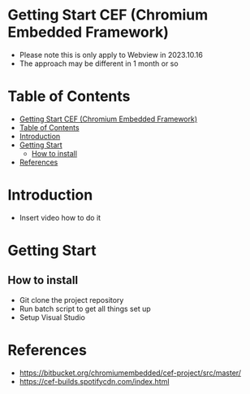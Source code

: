 # Getting Start CEF (Chromium Embedded Framework)

- Please note this is only apply to Webview in 2023.10.16
- The approach may be different in 1 month or so

# Table of Contents
- [Getting Start CEF (Chromium Embedded Framework)](#getting-start-cef-chromium-embedded-framework)
- [Table of Contents](#table-of-contents)
- [Introduction](#introduction)
- [Getting Start](#getting-start)
  - [How to install](#how-to-install)
- [References](#references)

# Introduction

- Insert video how to do it

# Getting Start

## How to install
- Git clone the project repository
- Run batch script to get all things set up
- Setup Visual Studio

# References
- https://bitbucket.org/chromiumembedded/cef-project/src/master/
- https://cef-builds.spotifycdn.com/index.html
